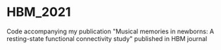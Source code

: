 # HBM_2021
Code accompanying my publication "Musical memories in newborns: A resting-state functional connectivity study" published in HBM journal
